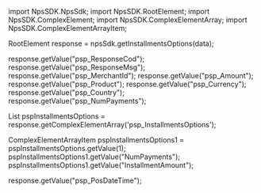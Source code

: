 import NpsSDK.NpsSdk;
import NpsSDK.RootElement;
import NpsSDK.ComplexElement;
import NpsSDK.ComplexElementArray;
import NpsSDK.ComplexElementArrayItem;

RootElement response = npsSdk.getInstallmentsOptions(data);

response.getValue("psp_ResponseCod");
response.getValue("psp_ResponseMsg");
response.getValue("psp_MerchantId");
response.getValue("psp_Amount");
response.getValue("psp_Product");
response.getValue("psp_Currency");
response.getValue("psp_Country");
response.getValue("psp_NumPayments");

List<ComplexElementArrayItem> pspInstallmentsOptions = response.getComplexElementArray('psp_InstallmentsOptions');

ComplexElementArrayItem pspInstallmentsOptions1 = pspInstallmentsOptions.getValue(1);
pspInstallmentsOptions1.getValue("NumPayments");
pspInstallmentsOptions1.getValue("InstallmentAmount");


response.getValue("psp_PosDateTime");

